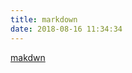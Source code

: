 ```yaml
---
title: markdown
date: 2018-08-16 11:34:34
---
```

[makdwn](https://www.zybuluo.com/mdeditor "makdwn")